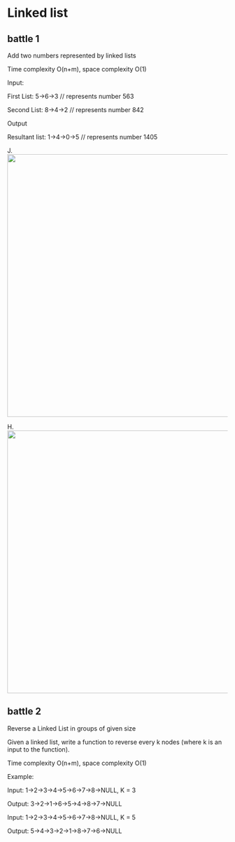 # Linked list

## battle 1

Add two numbers represented by linked lists

Time complexity O(n+m), space complexity O(1)

Input:

  First List: 5->6->3  // represents number 563
  
  Second List: 8->4->2 //  represents number 842
  
Output

  Resultant list: 1->4->0->5  // represents number 1405

J.
<img src="https://raw.githubusercontent.com/jingyanwang/jims_algorithm_playground/master/WeChat%20Screenshot_20200829171915.png" width="600">

H.
<img src="https://raw.githubusercontent.com/jingyanwang/jims_algorithm_playground/master/WeChat%20Image_20200829171908.png" width="600">


## battle 2

Reverse a Linked List in groups of given size

Given a linked list, write a function to reverse every k nodes (where k is an input to the function).

Time complexity O(n+m), space complexity O(1)

Example:

Input: 1->2->3->4->5->6->7->8->NULL, K = 3

Output: 3->2->1->6->5->4->8->7->NULL

Input: 1->2->3->4->5->6->7->8->NULL, K = 5

Output: 5->4->3->2->1->8->7->6->NULL

